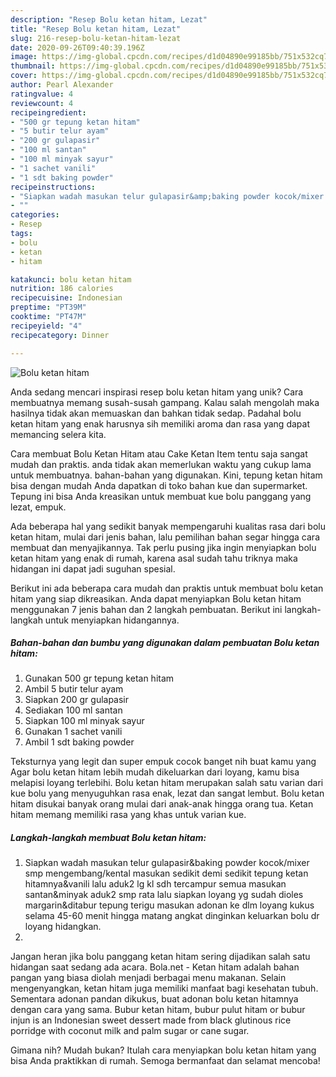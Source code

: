 ```yaml
---
description: "Resep Bolu ketan hitam, Lezat"
title: "Resep Bolu ketan hitam, Lezat"
slug: 216-resep-bolu-ketan-hitam-lezat
date: 2020-09-26T09:40:39.196Z
image: https://img-global.cpcdn.com/recipes/d1d04890e99185bb/751x532cq70/bolu-ketan-hitam-foto-resep-utama.jpg
thumbnail: https://img-global.cpcdn.com/recipes/d1d04890e99185bb/751x532cq70/bolu-ketan-hitam-foto-resep-utama.jpg
cover: https://img-global.cpcdn.com/recipes/d1d04890e99185bb/751x532cq70/bolu-ketan-hitam-foto-resep-utama.jpg
author: Pearl Alexander
ratingvalue: 4
reviewcount: 4
recipeingredient:
- "500 gr tepung ketan hitam"
- "5 butir telur ayam"
- "200 gr gulapasir"
- "100 ml santan"
- "100 ml minyak sayur"
- "1 sachet vanili"
- "1 sdt baking powder"
recipeinstructions:
- "Siapkan wadah masukan telur gulapasir&amp;baking powder kocok/mixer smp mengembang/kental masukan sedikit demi sedikit tepung ketan hitamnya&amp;vanili lalu aduk2 lg kl sdh tercampur semua masukan santan&amp;minyak aduk2 smp rata lalu siapkan loyang yg sudah dioles margarin&amp;ditabur tepung terigu masukan adonan ke dlm loyang kukus selama 45-60 menit hingga matang angkat dinginkan keluarkan bolu dr loyang hidangkan."
- ""
categories:
- Resep
tags:
- bolu
- ketan
- hitam

katakunci: bolu ketan hitam 
nutrition: 186 calories
recipecuisine: Indonesian
preptime: "PT39M"
cooktime: "PT47M"
recipeyield: "4"
recipecategory: Dinner

---
```



![Bolu ketan hitam](https://img-global.cpcdn.com/recipes/d1d04890e99185bb/751x532cq70/bolu-ketan-hitam-foto-resep-utama.jpg)

Anda sedang mencari inspirasi resep bolu ketan hitam yang unik? Cara membuatnya memang susah-susah gampang. Kalau salah mengolah maka hasilnya tidak akan memuaskan dan bahkan tidak sedap. Padahal bolu ketan hitam yang enak harusnya sih memiliki aroma dan rasa yang dapat memancing selera kita.

Cara membuat Bolu Ketan Hitam atau Cake Ketan Item tentu saja sangat mudah dan praktis. anda tidak akan memerlukan waktu yang cukup lama untuk membuatnya. bahan-bahan yang digunakan. Kini, tepung ketan hitam bisa dengan mudah Anda dapatkan di toko bahan kue dan supermarket. Tepung ini bisa Anda kreasikan untuk membuat kue bolu panggang yang lezat, empuk.

Ada beberapa hal yang sedikit banyak mempengaruhi kualitas rasa dari bolu ketan hitam, mulai dari jenis bahan, lalu pemilihan bahan segar hingga cara membuat dan menyajikannya. Tak perlu pusing jika ingin menyiapkan bolu ketan hitam yang enak di rumah, karena asal sudah tahu triknya maka hidangan ini dapat jadi suguhan spesial.


Berikut ini ada beberapa cara mudah dan praktis untuk membuat bolu ketan hitam yang siap dikreasikan. Anda dapat menyiapkan Bolu ketan hitam menggunakan 7 jenis bahan dan 2 langkah pembuatan. Berikut ini langkah-langkah untuk menyiapkan hidangannya.

<!--inarticleads1-->

##### Bahan-bahan dan bumbu yang digunakan dalam pembuatan Bolu ketan hitam:

1. Gunakan 500 gr tepung ketan hitam
1. Ambil 5 butir telur ayam
1. Siapkan 200 gr gulapasir
1. Sediakan 100 ml santan
1. Siapkan 100 ml minyak sayur
1. Gunakan 1 sachet vanili
1. Ambil 1 sdt baking powder


Teksturnya yang legit dan super empuk cocok banget nih buat kamu yang Agar bolu ketan hitam lebih mudah dikeluarkan dari loyang, kamu bisa melapisi loyang terlebihi. Bolu ketan hitam merupakan salah satu varian dari kue bolu yang menyuguhkan rasa enak, lezat dan sangat lembut. Bolu ketan hitam disukai banyak orang mulai dari anak-anak hingga orang tua. Ketan hitam memang memiliki rasa yang khas untuk varian kue. 

<!--inarticleads2-->

##### Langkah-langkah membuat Bolu ketan hitam:

1. Siapkan wadah masukan telur gulapasir&amp;baking powder kocok/mixer smp mengembang/kental masukan sedikit demi sedikit tepung ketan hitamnya&amp;vanili lalu aduk2 lg kl sdh tercampur semua masukan santan&amp;minyak aduk2 smp rata lalu siapkan loyang yg sudah dioles margarin&amp;ditabur tepung terigu masukan adonan ke dlm loyang kukus selama 45-60 menit hingga matang angkat dinginkan keluarkan bolu dr loyang hidangkan.
1. 


Jangan heran jika bolu panggang ketan hitam sering dijadikan salah satu hidangan saat sedang ada acara. Bola.net - Ketan hitam adalah bahan pangan yang biasa diolah menjadi berbagai menu makanan. Selain mengenyangkan, ketan hitam juga memiliki manfaat bagi kesehatan tubuh. Sementara adonan pandan dikukus, buat adonan bolu ketan hitamnya dengan cara yang sama. Bubur ketan hitam, bubur pulut hitam or bubur injun is an Indonesian sweet dessert made from black glutinous rice porridge with coconut milk and palm sugar or cane sugar. 

Gimana nih? Mudah bukan? Itulah cara menyiapkan bolu ketan hitam yang bisa Anda praktikkan di rumah. Semoga bermanfaat dan selamat mencoba!

